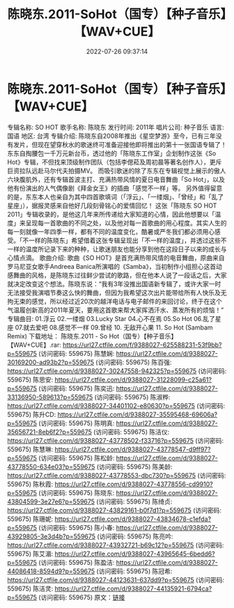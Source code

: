 ﻿---
title: 陈晓东.2011-SoHot（国专）【种子音乐】【WAV+CUE】
date: 2022-07-26 09:37:14
categories: WAV车载音乐、镜像
tags: 华语中文
---
# 陈晓东.2011-SoHot（国专）【种子音乐】【WAV+CUE】

专辑名称: SO HOT
歌手名称: 陈晓东
发行时间: 2011年
唱片公司: 种子音乐
语言: 国语
地区: 台湾
专辑介绍:
陈晓东自2008年推出《星空梦游》至今，已有三年没有发片，但现在望穿秋水的歌迷终可准备迎接他即将推出的第十一张国语专辑了！东东自掏腰包一千万元新台币，透过他的「陈晓东工作室」企划制作这张《So
Hot》专辑，不但找来顶级制作团队（包括李偲菘及周初晨等著名创作人），更斥巨资拉队远赴马尔代夫拍摄MV。
而吸引歌迷的除了东东在专辑视觉上展示的傲人六块腹肌外，还有专辑首波主打、充满热带风情的夏日电音舞曲「So
Hot」，以及他有份演出的人气偶像剧《拜金女王》的插曲「感觉不一样」等。
另外值得留意的是，东东本人也亲自为其中四首歌填词（「浮云」、「一缕烟」、「曾经」和「乱了星座」），据报灵感来自他好几段刻骨铭心的爱情回忆！
这张「陈晓东 SO HOT
2011」专辑收录的，是他这几年来所传递给大家知道的心情，因此他想要以「温度」来呈现每一首歌曲的不同之处，以及他对每一首歌曲的用心程度。其实人生的每一刻就像一年四季一样，都有不同的温度变化，酷暑或严冬我们都必须用心感受。「不一样的陈晓东」希望借着这张专辑呈现出「不一样的温度」，并透过这些不一样的温度所记录下来的种种，让歌迷朋友也能分享到他在这段日子以来的成长与心情点滴。
歌曲介绍:
歌曲《SO HOT》是首充满热带风情的电音舞曲，原曲来自罗马尼亚女歌手Andreea
Banica所演唱的《Samba》，当初制作小组担心这首动感舞曲的风格，是陈晓东过往鲜少尝试的歌路，但在他本人说了一段话之后，大家就决定改变这个想法。陈晓东说：“我有3年没推出国语新专辑了，或许大家一时无法接受我演唱节奏这么快的舞曲，但因为我希望这次出片能带给所有人快乐及无拘无束的感觉，所以经过近20次的越洋电话与电子邮件的来回讨论，终于在这个气温履创新高的2011年夏天，要用这首歌来帮大家挥洒汗水、蒸发所有的烦恼！”
专辑曲目:
01.浮云
02.一缕烟
03.Lucky Star
04.心不在焉
05.So Hot
06.乱了星座
07.就去爱吧
08.感觉不一样
09.曾经
10. 无敌开心果
11. So Hot (Sambam Remix)
下载地址：
陈晓东.2011 - So Hot（国专）【种子音乐】【WAV+CUE】.rar: https://url27.ctfile.com/f/9388027-625588231-53f9bb?p=559675
(访问密码: 559675)
陈慧娴: https://url27.ctfile.com/d/9388027-30169200-ad93b2?p=559675
(访问密码: 559675)
陈百强: https://url27.ctfile.com/d/9388027-30247558-942325?p=559675
(访问密码: 559675)
陈思安: https://url27.ctfile.com/d/9388027-31228099-c25a61?p=559675
(访问密码: 559675)
陈奕迅: https://url27.ctfile.com/d/9388027-33136950-589613?p=559675
(访问密码: 559675)
陈淑桦: https://url27.ctfile.com/d/9388027-34401102-e80630?p=559675
(访问密码: 559675)
陈升CD: https://url27.ctfile.com/d/9388027-35595468-69606a?p=559675
(访问密码: 559675)
陈明真: https://url27.ctfile.com/d/9388027-35656721-8eb6f2?p=559675
(访问密码: 559675)
陈洁仪: https://url27.ctfile.com/d/9388027-43778502-f33716?p=559675
(访问密码: 559675)
陈慧琳: https://url27.ctfile.com/d/9388027-43778547-d9ff97?p=559675
(访问密码: 559675)
陈松龄: https://url27.ctfile.com/d/9388027-43778550-634e03?p=559675
(访问密码: 559675)
陈美龄: https://url27.ctfile.com/d/9388027-43778553-dbc730?p=559675
(访问密码: 559675)
陈秋霞: https://url27.ctfile.com/d/9388027-43778556-cd9910?p=559675
(访问密码: 559675)
陈晓东: https://url27.ctfile.com/d/9388027-43804599-3e27e6?p=559675
(访问密码: 559675)
陈绮贞: https://url27.ctfile.com/d/9388027-43829161-b0f7d1?p=559675
(访问密码: 559675)
陈珊妮: https://url27.ctfile.com/d/9388027-43834678-c1efda?p=559675
(访问密码: 559675)
陈小春: https://url27.ctfile.com/d/9388027-43929805-3e3d4b?p=559675
(访问密码: 559675)
陈亮吟: https://url27.ctfile.com/d/9388027-43932721-b69c12?p=559675
(访问密码: 559675)
陈艾湄: https://url27.ctfile.com/d/9388027-43965645-6bedd6?p=559675
(访问密码: 559675)
陈盈洁: https://url27.ctfile.com/d/9388027-44086418-8594d9?p=559675
(访问密码: 559675)
陈冠希: https://url27.ctfile.com/d/9388027-44123631-637dd9?p=559675
(访问密码: 559675)
陈洁灵: https://url27.ctfile.com/d/9388027-44135921-6794ca?p=559675
(访问密码: 559675)
原文：[链接](https://blog.sina.com.cn/s/blog_1647c7e7601030yk5.html)